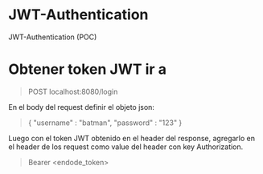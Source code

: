 # JWT-Authentication
JWT-Authentication (POC)

# Obtener token JWT ir a 

> POST localhost:8080/login


En el body del request definir el objeto json:

>{
  "username" : "batman", 
  "password" : "123"
}

Luego con el token JWT obtenido en el header del response, agregarlo en el header de los request como value del header con key Authorization.

>Bearer <endode_token>


